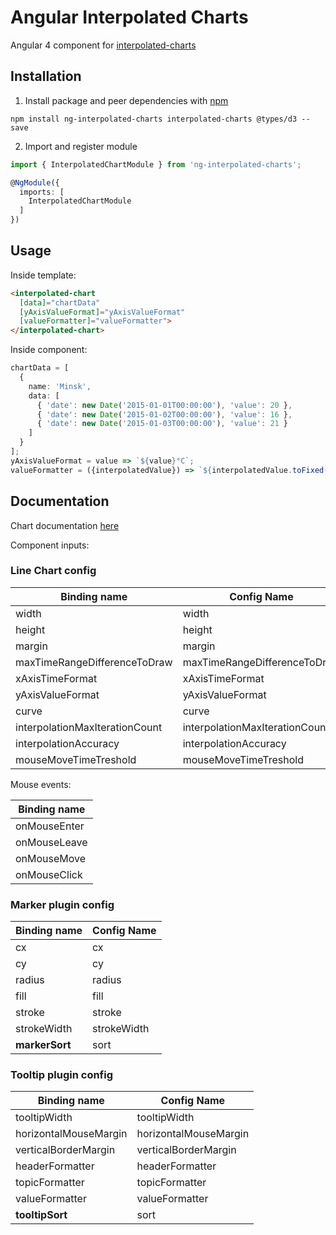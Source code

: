 # Angular Interpolated Charts

Angular 4 component for [interpolated-charts](https://github.com/z3ut/interpolated-charts)

## Installation

1. Install package and peer dependencies with [npm](https://www.npmjs.com)

```
npm install ng-interpolated-charts interpolated-charts @types/d3 --save
```

2. Import and register module

```typescript
import { InterpolatedChartModule } from 'ng-interpolated-charts';

@NgModule({
  imports: [
    InterpolatedChartModule
  ]
})
```

## Usage

Inside template:

```html
<interpolated-chart
  [data]="chartData"
  [yAxisValueFormat]="yAxisValueFormat"
  [valueFormatter]="valueFormatter">
</interpolated-chart>
```

Inside component:

```typescript
chartData = [
  {
    name: 'Minsk',
    data: [
      { 'date': new Date('2015-01-01T00:00:00'), 'value': 20 },
      { 'date': new Date('2015-01-02T00:00:00'), 'value': 16 },
      { 'date': new Date('2015-01-03T00:00:00'), 'value': 21 }
    ]
  }
];
yAxisValueFormat = value => `${value}°C`;
valueFormatter = ({interpolatedValue}) => `${interpolatedValue.toFixed(1)}°C`;
```

## Documentation

Chart documentation [here](https://github.com/z3ut/interpolated-charts#documentation)

Component inputs:

### Line Chart config

Binding name | Config Name
--- | ---
width | width
height | height
margin | margin
maxTimeRangeDifferenceToDraw | maxTimeRangeDifferenceToDraw
xAxisTimeFormat | xAxisTimeFormat
yAxisValueFormat | yAxisValueFormat
curve | curve
interpolationMaxIterationCount | interpolationMaxIterationCount
interpolationAccuracy | interpolationAccuracy
mouseMoveTimeTreshold | mouseMoveTimeTreshold

Mouse events:

Binding name |
--- |
onMouseEnter |
onMouseLeave |
onMouseMove |
onMouseClick |

### Marker plugin config

Binding name | Config Name
--- | ---
cx | cx
cy | cy
radius | radius
fill | fill
stroke | stroke
strokeWidth | strokeWidth
**markerSort** | sort

### Tooltip plugin config

Binding name | Config Name
--- | ---
tooltipWidth | tooltipWidth
horizontalMouseMargin | horizontalMouseMargin
verticalBorderMargin | verticalBorderMargin
headerFormatter | headerFormatter
topicFormatter | topicFormatter
valueFormatter | valueFormatter
**tooltipSort** | sort
